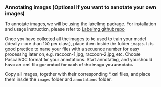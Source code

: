 ### Annotating images (Optional if you want to annotate your own images)

To annotate images, we will be using the labelImg package. For installation and usage instruction, please refer to [LabelImg github repo](https://github.com/tzutalin/labelImg)

Once you have collected all the images to be used to train your model (ideally more than 100 per class), place them inside the folder `images`. It is good practice to name your files with a sequence number for easy processing later on, e.g. raccoon-1.jpg, raccoon-2.jpg, etc. Choose PascalVOC format for your annotations. Start annotating, and you should have an .xml file generated for each of the image you annotate. 

Copy all images, together with their corresponding *.xml files, and place them inside the ``images`` folder and ``annotations`` folder.